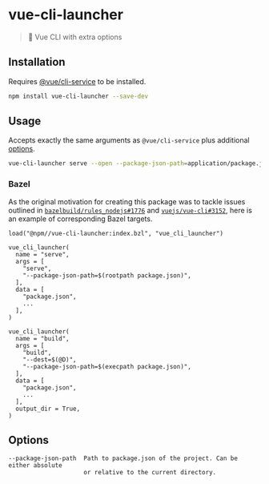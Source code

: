 # vue-cli-launcher

> 🚀 Vue CLI with extra options

## Installation

Requires [@vue/cli-service](https://www.npmjs.com/package/@vue/cli-service) to be installed.

```bash
npm install vue-cli-launcher --save-dev
```

## Usage

Accepts exactly the same arguments as `@vue/cli-service` plus additional [options](#options).

```bash
vue-cli-launcher serve --open --package-json-path=application/package.json
```

### Bazel

As the original motivation for creating this package was to tackle issues outlined in
[`bazelbuild/rules_nodejs#1776`](https://github.com/bazelbuild/rules_nodejs/issues/1776)
and [`vuejs/vue-cli#3152`](https://github.com/vuejs/vue-cli/issues/3152), here is an example
of corresponding Bazel targets.

```bazel
load("@npm//vue-cli-launcher:index.bzl", "vue_cli_launcher")

vue_cli_launcher(
  name = "serve",
  args = [
    "serve",
    "--package-json-path=$(rootpath package.json)",
  ],
  data = [
    "package.json",
    ...
  ],
)

vue_cli_launcher(
  name = "build",
  args = [
    "build",
    "--dest=$(@D)",
    "--package-json-path=$(execpath package.json)",
  ],
  data = [
    "package.json",
    ...
  ],
  output_dir = True,
)
```

## Options

```
--package-json-path  Path to package.json of the project. Can be either absolute
                     or relative to the current directory.
```
